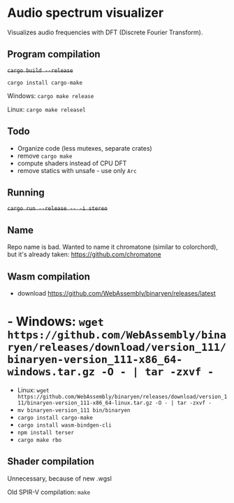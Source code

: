 Audio spectrum visualizer
===
Visualizes audio frequencies with DFT (Discrete Fourier Transform).



Program compilation
---

~~`cargo build --release`~~

`cargo install cargo-make`

Windows: `cargo make release`

Linux: `cargo make releasel`




Todo
---
- Organize code (less mutexes, separate crates)
- remove `cargo make`
- compute shaders instead of CPU DFT
- remove statics with unsafe - use only `Arc`

Running
----
~~`cargo run --release -- -i stereo`~~



Name
---
Repo name is bad. Wanted to name it chromatone (similar to colorchord), but it's already taken: https://github.com/chromatone



Wasm compilation
---
- download https://github.com/WebAssembly/binaryen/releases/latest
# - Windows: `wget https://github.com/WebAssembly/binaryen/releases/download/version_111/binaryen-version_111-x86_64-windows.tar.gz -O - | tar -zxvf - `
- Linux: `wget https://github.com/WebAssembly/binaryen/releases/download/version_111/binaryen-version_111-x86_64-linux.tar.gz -O - | tar -zxvf -`
- `mv binaryen-version_111 bin/binaryen`
- `cargo install cargo-make`
- `cargo install wasm-bindgen-cli`
- `npm install terser`
- `cargo make rbo`



Shader compilation
---

Unnecessary, because of new .wgsl

Old SPIR-V compilation:
`make`